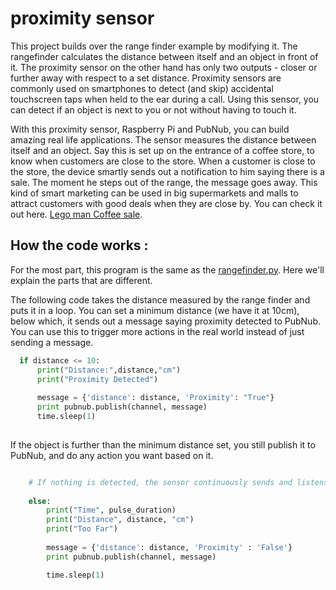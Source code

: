 # proximity sensor

This project builds over the range finder example by modifying it. The rangefinder calculates the distance between itself and an object in front of it. The proximity sensor on the other hand has only two outputs - closer or further away with respect to a set distance. Proximity sensors are commonly used on smartphones to detect (and skip) accidental touchscreen taps when held to the ear during a call. Using this sensor, you can detect if an object is next to you or not without having to touch it. 

With this proximity sensor, Raspberry Pi and PubNub, you can build amazing real life applications. The sensor measures the distance between itself and an object. Say this is set up on the entrance of a coffee store, to know when customers are close to the store. When a customer is close to the store, the device smartly sends out a notification to him saying there is a sale. The moment he steps out of the range, the message goes away. This kind of smart marketing can be used in big supermarkets and malls to attract customers with good deals when they are close by. You can check it out here. [Lego man Coffee sale](http://codyjb.github.io/pubnub-proximity/).
 
## How the code works : 


For the most part, this program is the same as the [rangefinder.py](../range-finder/rangefinder.py). Here we'll explain the parts that are different.

The following code takes the distance measured by the range finder and puts it in a loop. You can set a minimum distance (we have it at 10cm), below which, it sends out a message saying proximity detected to PubNub. You can use this to trigger more actions in the real world instead of just sending a message. 


    
  ```python   
    if distance <= 10:
        print("Distance:",distance,"cm")
        print("Proximity Detected")
        
        message = {'distance': distance, 'Proximity': "True"}
        print pubnub.publish(channel, message)
        time.sleep(1)
        
   ```  

If the object is further than the minimum distance set, you still publish it to PubNub, and do any action you want based on it. 

```python 

    # If nothing is detected, the sensor continuously sends and listens for a signal, and 	publishes the distance to your PubNub channel.
    
    else:
        print("Time", pulse_duration)
        print("Distance", distance, "cm")
        print("Too Far")
        
        message = {'distance': distance, 'Proximity' : 'False'}
        print pubnub.publish(channel, message)

		time.sleep(1)
```




